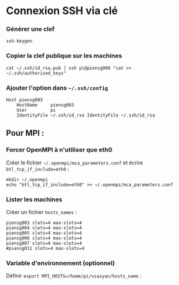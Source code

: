 # Connexion SSH via clé

### Générer une clef

    ssh-keygen
    
### Copier la clef publique sur les machines

    cat ~/.ssh/id_rsa.pub | ssh pi@piensg006 "cat >> ~/.ssh/authorized_keys"

### Ajouter l'option dans `~/.ssh/config`

    Host piensg003
        HostName     piensg003
        User         pi
        IdentityFile ~/.ssh/id_rsa IdentityFile ~/.ssh/id_rsa

## Pour MPI :

### Forcer OpenMPI à n'utiliser que eth0

Créer le fichier `~/.openmpi/mca_parameters.conf` et écrire `btl_tcp_if_include=eth0` :

    mkdir ~/.openmpi
    echo "btl_tcp_if_include=eth0" >> ~/.openmpi/mca_parameters.conf

### Lister les machines

Créer un fichier `hosts_names` :

    piensg003 slots=4 max-slots=4
    piensg004 slots=4 max-slots=4
    piensg005 slots=4 max-slots=4
    piensg006 slots=4 max-slots=4
    piensg007 slots=4 max-slots=4
    #piensg011 slots=4 max-slots=4

### Variable d'environnement (optionnel)

Définir `export MPI_HOSTS=/home/pi/vsasyan/hosts_name` :
